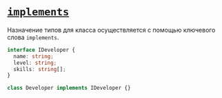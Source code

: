 # [`implements`](../index.md)

Назначение типов для класса осуществляется с помощью ключевого слова `implements`.

```ts
interface IDeveloper {
  name: string;
  level: string;
  skills: string[];
}

class Developer implements IDeveloper {}
```
